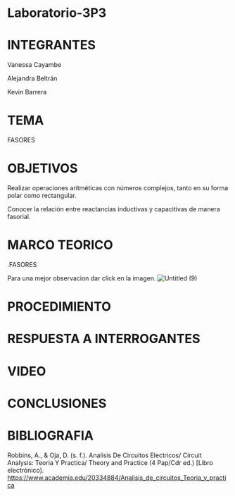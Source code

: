 # Laboratorio-3P3

# INTEGRANTES
Vanessa Cayambe

Alejandra Beltrán

Kevin Barrera

# TEMA
FASORES
# OBJETIVOS
Realizar operaciones aritméticas con números complejos, tanto en su forma polar
como rectangular.

Conocer la relación entre reactancias inductivas y capacitivas de manera fasorial.

# MARCO TEORICO

.FASORES

Para una mejor observacion dar click en la imagen.
![Untitled (9)](https://user-images.githubusercontent.com/84421020/133168821-e23f52e2-1140-4716-8202-2f6e468c5411.jpg)

# PROCEDIMIENTO


# RESPUESTA A INTERROGANTES


# VIDEO 

# CONCLUSIONES

# BIBLIOGRAFIA
Robbins, A., & Oja, D. (s. f.). Analisis De Circuitos Electricos/ Circuit Analysis: Teoria Y Practica/ Theory and Practice (4 Pap/Cdr ed.) [Libro electrónico]. https://www.academia.edu/20334884/Analisis_de_circuitos_Teoria_y_practica
